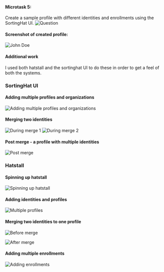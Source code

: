 #### Microtask 5:
Create a sample profile with different identities and enrollments using the SortingHat UI.
![Question](https://github.com/Rashmi-K-A/chaoss-sortinghat/blob/master/assets/question.png)
#### Screenshot of created profile:
![John Doe](https://github.com/Rashmi-K-A/chaoss-sortinghat/blob/master/assets/multisourceprofile.png)

#### Additional work

I used both hatstall and the sortinghat UI to do these in order to get a feel of both the systems.

### SortingHat UI

#### Adding multiple profiles and organizations
![Adding multiple profiles and organizations](https://github.com/Rashmi-K-A/chaoss-sortinghat/blob/master/assets/sh_init.png)

#### Merging two identities
![During merge 1](https://github.com/Rashmi-K-A/chaoss-sortinghat/blob/master/assets/sh_during_merge.png)
![During merge 2](https://github.com/Rashmi-K-A/chaoss-sortinghat/blob/master/assets/sh_during_merge1.png)

#### Post merge - a profile with multiple identities
![Post merge](https://github.com/Rashmi-K-A/chaoss-sortinghat/blob/master/assets/sh_after_merge.png)



### Hatstall

#### Spinning up hatstall
![Spinning up hatstall](https://github.com/Rashmi-K-A/chaoss-sortinghat/blob/master/assets/run_hs.png)


#### Adding identities and profiles
![Multiple profiles](https://github.com/Rashmi-K-A/chaoss-sortinghat/blob/master/assets/multi_profiles.png)

#### Merging two identities to one profile
![Before merge](https://github.com/Rashmi-K-A/chaoss-sortinghat/blob/master/assets/before_merge.png)

![After merge](https://github.com/Rashmi-K-A/chaoss-sortinghat/blob/master/assets/after_merge.png)

#### Adding multiple enrollments
![Adding enrollments](https://github.com/Rashmi-K-A/chaoss-sortinghat/blob/master/assets/multi_enrollments.png)

